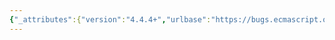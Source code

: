 ```yaml
---
{"_attributes":{"version":"4.4.4+","urlbase":"https://bugs.ecmascript.org/","maintainer":"dherman@mozilla.com"},"bug":{"bug_id":4129,"creation_ts":"2015-03-06 11:20:00 -0800","short_desc":"18.2.*: (meta-)string literals with curly quotes","delta_ts":"2015-10-02 13:14:01 -0700","product":"Draft for 6th Edition","component":"editorial issue","version":"Rev 38: April 14, 2015 Final Draft","rep_platform":"All","op_sys":"All","bug_status":"RESOLVED","resolution":"FIXED","priority":"Normal","bug_severity":"enhancement","everconfirmed":true,"reporter":{"uid":"jmdyck","name":"Michael Dyck"},"assigned_to":{"uid":"allen","name":"Allen Wirfs-Brock"},"long_desc":[{"commentid":13611,"comment_count":0,"who":{"uid":"jmdyck","name":"Michael Dyck"},"bug_when":"2015-03-06 11:20:47 -0800","thetext":"When the spec uses quoted text to express a value of the String type, it usually uses \"neutral\" quotes (i.e. U+0022). Here are a few exceptions, where it uses “curly quotes” (U+201C and U+201D):\n\n18.2.5 / step 12.a:  “0x”, “0X”\n\n18.2.6.1.1 / step 4.d.vi.2: “%XY”\n\n18.2.6.2 / step 3: “#”"},{"commentid":13612,"comment_count":1,"who":{"uid":"jmdyck","name":"Michael Dyck"},"bug_when":"2015-03-06 11:44:23 -0800","thetext":"Also 20.3.1.16: “-”, “T”, “:”, “.”, “Z”, “+”, “-”, “01”, “00”, “000”"},{"commentid":13613,"comment_count":2,"who":{"uid":"jmdyck","name":"Michael Dyck"},"bug_when":"2015-03-06 11:59:55 -0800","thetext":"Also, there are a couple places where the spec uses single curly quotes:\n\n18.2.6.1.2 / step 4.{c,d}: ‘%’\n    (Moreover the percent should be in monospace rather than serif bold.)"},{"commentid":13622,"comment_count":3,"who":{"uid":"allen","name":"Allen Wirfs-Brock"},"bug_when":"2015-03-07 10:14:18 -0800","thetext":"fixed in rev36 editor's draft"},{"commentid":13809,"comment_count":4,"who":{"uid":"allen","name":"Allen Wirfs-Brock"},"bug_when":"2015-03-17 16:57:04 -0700","thetext":"in rev36"},{"commentid":14292,"comment_count":5,"who":{"uid":"jmdyck","name":"Michael Dyck"},"bug_when":"2015-04-17 14:46:34 -0700","thetext":"These occurrences are still there:\n\n18.2.6.1.1 / step 4.d.vi.2: “%XY”\n\n18.2.6.2 / step 3: “#”"},{"commentid":14393,"comment_count":6,"who":{"uid":"allen","name":"Allen Wirfs-Brock"},"bug_when":"2015-05-07 09:27:36 -0700","thetext":"fixed in rev39 production draft"}]}}
---
```

